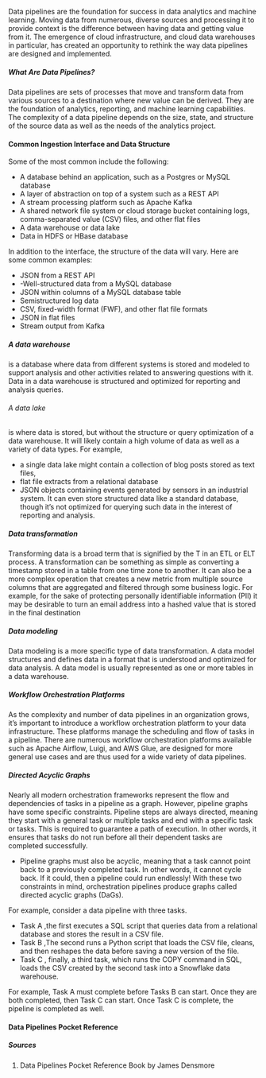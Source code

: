 Data pipelines are the foundation for success in data analytics and
machine learning. Moving data from numerous, diverse sources and
processing it to provide context is the difference between having
data and getting value from it.
The emergence of cloud infrastructure, and cloud data warehouses in particular, has created
an opportunity to rethink the way data pipelines are designed and implemented.

##### What Are Data Pipelines?
Data pipelines are sets of processes that move and transform data
from various sources to a destination where new value can be derived. They are the foundation of analytics, reporting, and machine
learning capabilities.
The complexity of a data pipeline depends on the size, state, and structure of the source data as well as the needs of the analytics project.


#### Common Ingestion Interface and Data Structure
Some of the most common include the following:
- A database behind an application, such as a Postgres or MySQL database
- A layer of abstraction on top of a system such as a REST API
- A stream processing platform such as Apache Kafka
- A shared network file system or cloud storage bucket containing logs, comma-separated value (CSV) files, and other flat files
- A data warehouse or data lake
- Data in HDFS or HBase database

In addition to the interface, the structure of the data will vary. Here are some common examples:
- JSON from a REST API
- -Well-structured data from a MySQL database
- JSON within columns of a MySQL database table
- Semistructured log data
- CSV, fixed-width format (FWF), and other flat file formats
- JSON in flat files
- Stream output from Kafka


##### A data warehouse 
is a database where data from different systems is stored and modeled to support analysis and other activities related
to answering questions with it. Data in a data warehouse is structured and optimized for reporting and analysis queries.

###### A data lake 
is where data is stored, but without the structure or query optimization of a data warehouse. It will likely contain a high volume
of data as well as a variety of data types. For example, 
- a single data lake  might contain a collection of blog posts stored as text files, 
- flat file extracts from a relational database
- JSON objects containing events generated by sensors in an industrial system. 
It can even store structured data like a standard database, though it’s not optimized for querying such data in the interest of reporting and
analysis.


##### Data transformation
Transforming data is a broad term that is signified by the T in an ETL or ELT process. A transformation can be something as
simple as converting a timestamp stored in a table from one time zone to another. It can also be a more complex operation that
creates a new metric from multiple source columns that are aggregated and filtered through some business logic.
For example, for the sake of protecting personally identifiable information (PII) it may be desirable to turn an email address into a hashed value that is stored in the final destination

##### Data modeling
Data modeling is a more specific type of data transformation. A data model structures and defines data in a format that is
understood and optimized for data analysis. A data model is usually represented as one or more tables in a data warehouse.


##### Workflow Orchestration Platforms
As the complexity and number of data pipelines in an organization grows, it’s important to introduce a workflow orchestration platform to
your data infrastructure. These platforms manage the scheduling  and flow of tasks in a pipeline. 
There are numerous workflow orchestration platforms available such as Apache Airflow, Luigi, and AWS Glue, are designed for more general use cases and are thus used for a wide variety of data pipelines. 



##### Directed Acyclic Graphs
Nearly all modern orchestration frameworks represent the flow and dependencies of tasks in a pipeline as a graph. However, pipeline
graphs have some specific constraints.
Pipeline steps are always directed, meaning they start with a general task or multiple tasks and end with a specific task or tasks. This is
required to guarantee a path of execution. In other words, it ensures that tasks do not run before all their dependent tasks are completed
successfully.
- Pipeline graphs must also be acyclic, meaning that a task cannot point back to a previously completed task. In other words, it cannot
cycle back. If it could, then a pipeline could run endlessly!
With these two constraints in mind, orchestration pipelines produce graphs called directed acyclic graphs (DaGs). 


For example, consider a data pipeline with three tasks. 
- Task A ,the first executes a SQL script that queries data from a relational database and stores the result in a CSV file.
- Task B ,The second runs a Python script that loads the CSV file, cleans, and then reshapes the data before saving a new version of the file.
- Task C , finally, a third task, which runs the COPY command in SQL, loads the CSV created by the second task into a Snowflake data
warehouse.

For example, Task A must complete before Tasks B can start. Once they are both completed, then Task C can
start. Once Task C is complete, the pipeline is completed as well.


#### Data Pipelines Pocket Reference

##### Sources
1. Data Pipelines Pocket Reference Book by James Densmore